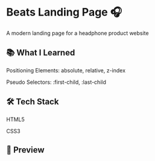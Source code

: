 # Beats Landing Page 🎧

A modern landing page for a headphone product website

## 📚 What I Learned

Positioning Elements: absolute, relative, z-index  

Pseudo Selectors: :first-child, :last-child

## 🛠️ Tech Stack

HTML5

CSS3

## 📸 Preview

